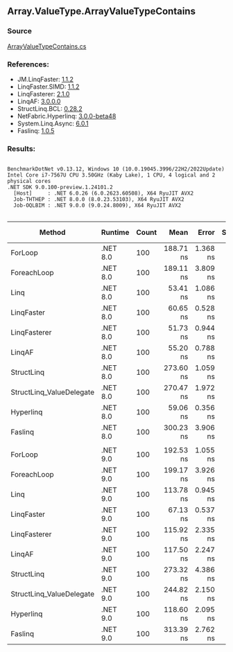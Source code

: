 ﻿## Array.ValueType.ArrayValueTypeContains

### Source
[ArrayValueTypeContains.cs](../LinqBenchmarks/Array/ValueType/ArrayValueTypeContains.cs)

### References:
- JM.LinqFaster: [1.1.2](https://www.nuget.org/packages/JM.LinqFaster/1.1.2)
- LinqFaster.SIMD: [1.1.2](https://www.nuget.org/packages/LinqFaster.SIMD/1.0.3)
- LinqFasterer: [2.1.0](https://www.nuget.org/packages/LinqFasterer/2.1.0)
- LinqAF: [3.0.0.0](https://www.nuget.org/packages/LinqAF/3.0.0.0)
- StructLinq.BCL: [0.28.2](https://www.nuget.org/packages/StructLinq/0.28.2)
- NetFabric.Hyperlinq: [3.0.0-beta48](https://www.nuget.org/packages/NetFabric.Hyperlinq/3.0.0-beta48)
- System.Linq.Async: [6.0.1](https://www.nuget.org/packages/System.Linq.Async/6.0.1)
- Faslinq: [1.0.5](https://www.nuget.org/packages/Faslinq/1.0.5)

### Results:
```

BenchmarkDotNet v0.13.12, Windows 10 (10.0.19045.3996/22H2/2022Update)
Intel Core i7-7567U CPU 3.50GHz (Kaby Lake), 1 CPU, 4 logical and 2 physical cores
.NET SDK 9.0.100-preview.1.24101.2
  [Host]     : .NET 6.0.26 (6.0.2623.60508), X64 RyuJIT AVX2
  Job-THTHEP : .NET 8.0.0 (8.0.23.53103), X64 RyuJIT AVX2
  Job-OQLBIM : .NET 9.0.0 (9.0.24.8009), X64 RyuJIT AVX2


```
| Method                   | Runtime  | Count | Mean      | Error    | StdDev   | Median    | Ratio        | RatioSD | Gen0   | Allocated | Alloc Ratio |
|------------------------- |--------- |------ |----------:|---------:|---------:|----------:|-------------:|--------:|-------:|----------:|------------:|
| ForLoop                  | .NET 8.0 | 100   | 188.71 ns | 1.368 ns | 1.212 ns | 188.07 ns |     baseline |         |      - |         - |          NA |
| ForeachLoop              | .NET 8.0 | 100   | 189.11 ns | 3.809 ns | 4.534 ns | 186.48 ns | 1.00x slower |   0.03x |      - |         - |          NA |
| Linq                     | .NET 8.0 | 100   |  53.41 ns | 1.086 ns | 1.931 ns |  52.45 ns | 3.54x faster |   0.13x |      - |         - |          NA |
| LinqFaster               | .NET 8.0 | 100   |  60.65 ns | 0.528 ns | 0.412 ns |  60.64 ns | 3.11x faster |   0.03x |      - |         - |          NA |
| LinqFasterer             | .NET 8.0 | 100   |  51.73 ns | 0.944 ns | 1.470 ns |  51.06 ns | 3.66x faster |   0.10x |      - |         - |          NA |
| LinqAF                   | .NET 8.0 | 100   |  55.20 ns | 0.788 ns | 0.658 ns |  54.88 ns | 3.42x faster |   0.05x |      - |         - |          NA |
| StructLinq               | .NET 8.0 | 100   | 273.60 ns | 1.059 ns | 0.827 ns | 273.75 ns | 1.45x slower |   0.01x | 0.0153 |      32 B |          NA |
| StructLinq_ValueDelegate | .NET 8.0 | 100   | 270.47 ns | 1.972 ns | 1.845 ns | 270.51 ns | 1.43x slower |   0.02x |      - |         - |          NA |
| Hyperlinq                | .NET 8.0 | 100   |  59.06 ns | 0.356 ns | 0.297 ns |  59.00 ns | 3.19x faster |   0.03x | 0.0153 |      32 B |          NA |
| Faslinq                  | .NET 8.0 | 100   | 300.23 ns | 3.906 ns | 3.462 ns | 299.41 ns | 1.59x slower |   0.02x | 0.0305 |      64 B |          NA |
|                          |          |       |           |          |          |           |              |         |        |           |             |
| ForLoop                  | .NET 9.0 | 100   | 192.53 ns | 1.055 ns | 1.037 ns | 192.13 ns |     baseline |         |      - |         - |          NA |
| ForeachLoop              | .NET 9.0 | 100   | 199.17 ns | 3.926 ns | 4.822 ns | 197.15 ns | 1.04x slower |   0.03x |      - |         - |          NA |
| Linq                     | .NET 9.0 | 100   | 113.78 ns | 0.945 ns | 0.789 ns | 113.54 ns | 1.69x faster |   0.01x |      - |         - |          NA |
| LinqFaster               | .NET 9.0 | 100   |  67.13 ns | 0.537 ns | 0.448 ns |  66.97 ns | 2.87x faster |   0.02x |      - |         - |          NA |
| LinqFasterer             | .NET 9.0 | 100   | 115.92 ns | 2.335 ns | 5.077 ns | 112.89 ns | 1.67x faster |   0.07x |      - |         - |          NA |
| LinqAF                   | .NET 9.0 | 100   | 117.50 ns | 2.247 ns | 1.992 ns | 116.92 ns | 1.64x faster |   0.03x |      - |         - |          NA |
| StructLinq               | .NET 9.0 | 100   | 273.32 ns | 4.386 ns | 8.345 ns | 270.60 ns | 1.43x slower |   0.04x | 0.0153 |      32 B |          NA |
| StructLinq_ValueDelegate | .NET 9.0 | 100   | 244.82 ns | 2.150 ns | 1.906 ns | 244.17 ns | 1.27x slower |   0.01x |      - |         - |          NA |
| Hyperlinq                | .NET 9.0 | 100   | 118.60 ns | 2.095 ns | 1.960 ns | 117.64 ns | 1.62x faster |   0.03x | 0.0153 |      32 B |          NA |
| Faslinq                  | .NET 9.0 | 100   | 313.39 ns | 2.762 ns | 2.306 ns | 313.05 ns | 1.63x slower |   0.02x | 0.0305 |      64 B |          NA |
